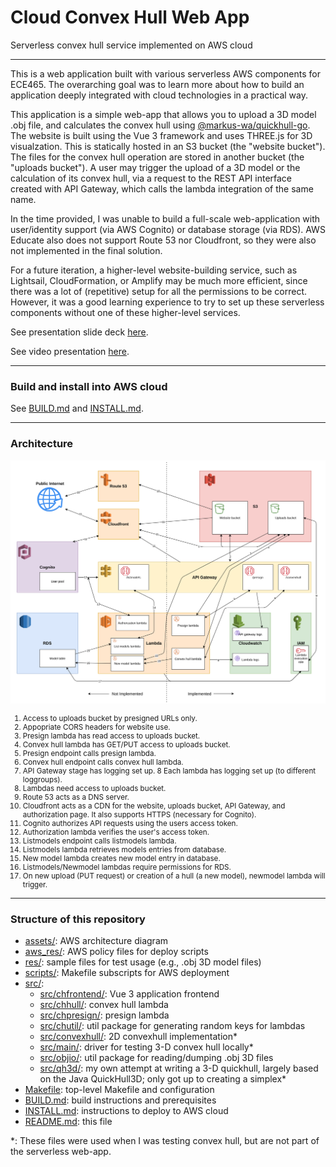 # Cloud Convex Hull Web App
Serverless convex hull service implemented on AWS cloud

---

This is a web application built with various serverless AWS components for ECE465. The overarching goal was to learn more about how to build an application deeply integrated with cloud technologies in a practical way.

This application is a simple web-app that allows you to upload a 3D model .obj file, and calculates the convex hull using [@markus-wa/quickhull-go][quickhull-go]. The website is built using the Vue 3 framework and uses THREE.js for 3D visualzation. This is statically hosted in an S3 bucket (the "website bucket"). The files for the convex hull operation are stored in another bucket (the "uploads bucket"). A user may trigger the upload of a 3D model or the calculation of its convex hull, via a request to the REST API interface created with API Gateway, which calls the lambda integration of the same name.

In the time provided, I was unable to build a full-scale web-application with user/identity support (via AWS Cognito) or database storage (via RDS). AWS Educate also does not support Route 53 nor Cloudfront, so they were also not implemented in the final solution.

For a future iteration, a higher-level website-building service, such as Lightsail, CloudFormation, or Amplify may be much more efficient, since there was a lot of (repetitive) setup for all the permissions to be correct. However, it was a good learning experience to try to set up these serverless components without one of these higher-level services.

See presentation slide deck [here][slides].

See video presentation [here][video].

---

### Build and install into AWS cloud
See [BUILD.md](BUILD.md) and [INSTALL.md](INSTALL.md).

---

### Architecture
![Architecture diagram](assets/arch.png)

<small>

1. Access to uploads bucket by presigned URLs only.
2. Appopriate CORS headers for website use.
3. Presign lambda has read access to uploads bucket.
4. Convex hull lambda has GET/PUT access to uploads bucket.
5. Presign endpoint calls presign lambda.
6. Convex hull endpoint calls convex hull lambda.
7. API Gateway stage has logging set up.
8 Each lambda has logging set up (to different loggroups).
9. Lambdas need access to uploads bucket.
10. Route 53 acts as a DNS server.
11. Cloudfront acts as a CDN for the website, uploads bucket, API Gateway, and authorization page. It also supports HTTPS (necessary for Cognito).
12. Cognito authorizes API requests using the users access token.
13. Authorization lambda verifies the user's access token.
14. Listmodels endpoint calls listmodels lambda.
15. Listmodels lambda retrieves models entries from database.
16. New model lambda creates new model entry in database.
17. Listmodels/Newmodel lambdas require permissions for RDS.
18. On new upload (PUT request) or creation of a hull (a new model), newmodel lambda will trigger.

</small>

---

### Structure of this repository
- [assets/](assets): AWS architecture diagram
- [aws_res/](aws_res): AWS policy files for deploy scripts
- [res/](res): sample files for test usage (e.g., .obj 3D model files)
- [scripts/](scripts): Makefile subscripts for AWS deployment
- [src/](src):
    - [src/chfrontend/](src/chfrontend): Vue 3 application frontend
    - [src/chhull/](src/chhull): convex hull lambda
    - [src/chpresign/](src/chpresign): presign lambda
    - [src/chutil/](src/chutil): util package for generating random keys for lambdas
    - [src/convexhull/](src/convexhull): 2D convexhull implementation*
    - [src/main/](src/main): driver for testing 3-D convex hull locally*
    - [src/objio/](src/objio): util package for reading/dumping .obj 3D files
    - [src/qh3d/](src/qh3d): my own attempt at writing a 3-D quickhull, largely based on the Java QuickHull3D; only got up to creating a simplex*
- [Makefile](Makefile): top-level Makefile and configuration
- [BUILD.md](BUILD.md): build instructions and prerequisites
- [INSTALL.md](INSTALL.md): instructions to deploy to AWS cloud
- [README.md](README.md): this file

*: These files were used when I was testing convex hull, but are not part of the serverless web-app.

[slides]: http://files.lambdalambda.ninja/reports/20-21_spring/ece465_cloud_convex_hull_presentation.pdf
[quickhull-go]: https://github.com/markus-wa/quickhull-go
[video]: https://www.youtube.com/watch?v=XkEnGN_G0ns